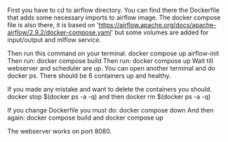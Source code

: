 First you have to cd to airflow directory.
You can find there the Dockerfile that adds some necessary imports to airflow image.
The docker compose file is also there, it is based on
'https://airflow.apache.org/docs/apache-airflow/2.9.2/docker-compose.yaml'
but some volumes are added for input/output and mlflow service.

Then run this command on your terminal.
docker compose up airflow-init
Then run:
docker compose build
Then run:
docker compose up
Wait till webserver and scheduler are up. You can open another terminal and do docker ps.
There should be 6 containers up and healthy.

If you made any mistake and want to delete the containers you should.
docker stop $(docker ps -a -q)
and then
docker rm $(docker ps -a -q)

If you change Dockerfile you must do:
docker compose down
And then again:
docker compose build
and
docker compose up

The webserver works on port 8080.